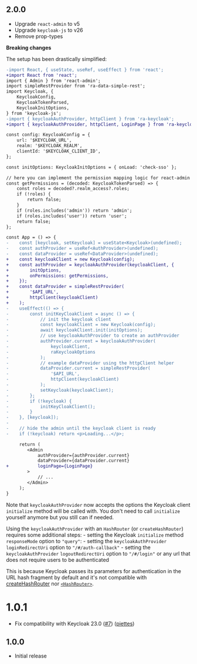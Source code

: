 ## 2.0.0

-   Upgrade `react-admin` to v5
-   Upgrade `keycloak-js` to v26
-   Remove prop-types

**Breaking changes**

The setup has been drastically simplified:

```diff
-import React, { useState, useRef, useEffect } from 'react';
+import React from 'react';
import { Admin } from 'react-admin';
import simpleRestProvider from 'ra-data-simple-rest';
import Keycloak, {
    KeycloakConfig,
    KeycloakTokenParsed,
    KeycloakInitOptions,
} from 'keycloak-js';
-import { keycloakAuthProvider, httpClient } from 'ra-keycloak';
+import { keycloakAuthProvider, httpClient, LoginPage } from 'ra-keycloak';

const config: KeycloakConfig = {
    url: '$KEYCLOAK_URL',
    realm: '$KEYCLOAK_REALM',
    clientId: '$KEYCLOAK_CLIENT_ID',
};

const initOptions: KeycloakInitOptions = { onLoad: 'check-sso' };

// here you can implement the permission mapping logic for react-admin
const getPermissions = (decoded: KeycloakTokenParsed) => {
    const roles = decoded?.realm_access?.roles;
    if (!roles) {
        return false;
    }
    if (roles.includes('admin')) return 'admin';
    if (roles.includes('user')) return 'user';
    return false;
};

const App = () => {
-    const [keycloak, setKeycloak] = useState<Keycloak>(undefined);
-    const authProvider = useRef<AuthProvider>(undefined);
-    const dataProvider = useRef<DataProvider>(undefined);
+    const keycloakClient = new Keycloak(config);
+    const authProvider = keycloakAuthProvider(keycloakClient, {
+        initOptions,
+        onPermissions: getPermissions,
+    });
+    const dataProvider = simpleRestProvider(
+        '$API_URL',
+        httpClient(keycloakClient)
+    );
-    useEffect(() => {
-        const initKeyCloakClient = async () => {
-            // init the keycloak client
-            const keycloakClient = new Keycloak(config);
-            await keycloakClient.init(initOptions);
-            // use keycloakAuthProvider to create an authProvider
-            authProvider.current = keycloakAuthProvider(
-                keycloakClient,
-                raKeycloakOptions
-            );
-            // example dataProvider using the httpClient helper
-            dataProvider.current = simpleRestProvider(
-                '$API_URL',
-                httpClient(keycloakClient)
-            );
-            setKeycloak(keycloakClient);
-        };
-        if (!keycloak) {
-            initKeyCloakClient();
-        }
-    }, [keycloak]);
-
-    // hide the admin until the keycloak client is ready
-    if (!keycloak) return <p>Loading...</p>;

     return (
        <Admin
            authProvider={authProvider.current}
            dataProvider={dataProvider.current}
+           loginPage={LoginPage}
        >
            // ...
        </Admin>
     );
}
```

Note that `keycloakAuthProvider` now accepts the options the Keycloak client `initialize` method will be called with. You don't need to call `initialize` yourself anymore but you still can if needed.

Using the `keycloakAuthProvider` with an `HashRouter` (or `createHashRouter`) requires some additional steps:
    - setting the Keycloak `initialize` method `responseMode` option to `"query"`:
    - setting the `keycloakAuthProvider` `loginRedirectUri` option to `"/#/auth-callback"`
    - setting the `keycloakAuthProvider` `logoutRedirectUri` option to `"/#/login"` or any url that does not require users to be authenticated

This is because Keycloak passes its parameters for authentication in the URL hash fragment by default and it's not compatible with [createHashRouter](https://reactrouter.com/en/main/routers/create-hash-router) nor [`<HashRouter>`](https://reactrouter.com/en/main/router-components/hash-router).

# 1.0.1

* Fix compatibility with Keycloak 23.0 ([#7](https://github.com/marmelab/ra-keycloak/pull/7)) ([piettes](https://github.com/piettes))

## 1.0.0

* Initial release

